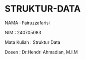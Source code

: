 # STRUKTUR-DATA
NAMA  : Fairuzzafarisi 

NIM   : 240705083

Mata Kuliah : Struktur Data

Dosen : Dr.Hendri Ahmadian, M.I.M  
